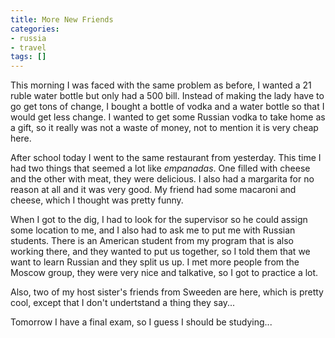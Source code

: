 ```yaml
---
title: More New Friends
categories:
- russia
- travel
tags: []
---
```

This morning I was faced with the same problem as before, I wanted a 21 ruble water bottle but only had a 500 bill. Instead of making the lady have to go get tons of change, I bought a bottle of vodka and a water bottle so that I would get less change. I wanted to get some Russian vodka to take home as a gift, so it really was not a waste of money, not to mention it is very cheap here.

After school today I went to the same restaurant from yesterday. This time I had two things that seemed a lot like <em>empanadas</em>. One filled with cheese and the other with meat, they were delicious. I also had a margarita for no reason at all and it was very good. My friend had some macaroni and cheese, which I thought was pretty funny.

When I got to the dig, I had to look for the supervisor so he could assign some location to me, and I also had to ask me to put me with Russian students. There is an American student from my program that is also working there, and they wanted to put us together, so I told them that we want to learn Russian and they split us up. I met more people from the Moscow group, they were very nice and talkative, so I got to practice a lot.

Also, two of my host sister's friends from Sweeden are here, which is pretty cool, except that I don't undertstand a thing they say... 

Tomorrow I have a final exam, so I guess I should be studying...
